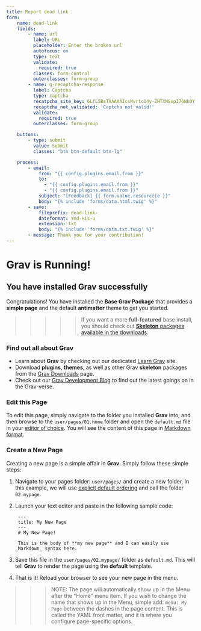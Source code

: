 ```yaml
---
title: Report dead link
form:
    name: dead-link
    fields:
        - name: url
          label: URL
          placeholder: Enter the broken url
          autofocus: on
          type: text
          validate:
            required: true
          classes: form-control
          outerclasses: form-group
        - name: g-recaptcha-response
          label: Captcha
          type: captcha
          recatpcha_site_key: 6LfL5BsTAAAAAIcsWvrtc14y-ZHTXNSupI76NkOY
          recaptcha_not_validated: 'Captcha not valid!'
          validate:
            required: true
          outerclasses: form-group

    buttons:
        - type: submit
          value: Submit
          classes: "btn btn-default btn-lg"

    process:
        - email:
            from: "{{ config.plugins.email.from }}"
            to:
              - "{{ config.plugins.email.from }}"
              - "{{ config.plugins.email.from }}"
            subject: "[Feedback] {{ form.value.resource|e }}"
            body: "{% include 'forms/data.html.twig' %}"
        - save:
            fileprefix: dead-link-
            dateformat: Ymd-His-u
            extension: txt
            body: "{% include 'forms/data.txt.twig' %}"
        - message: Thank you for your contribution!
---
```


# Grav is Running!
## You have installed **Grav** successfully

Congratulations! You have installed the **Base Grav Package** that provides a **simple page** and the default **antimatter** theme to get you started.

>>>>> If you want a more **full-featured** base install, you should check out [**Skeleton** packages available in the downloads](http://getgrav.org/downloads).

### Find out all about Grav

* Learn about **Grav** by checking out our dedicated [Learn Grav](http://learn.getgrav.org) site.
* Download **plugins**, **themes**, as well as other Grav **skeleton** packages from the [Grav Downloads](http://getgrav.org/downloads) page.
* Check out our [Grav Development Blog](http://getgrav.org/blog) to find out the latest goings on in the Grav-verse.

### Edit this Page

To edit this page, simply navigate to the folder you installed **Grav** into, and then browse to the `user/pages/01.home` folder and open the `default.md` file in your [editor of choice](http://learn.getgrav.org/basics/requirements).  You will see the content of this page in [Markdown format](http://learn.getgrav.org/content/markdown).

### Create a New Page

Creating a new page is a simple affair in **Grav**.  Simply follow these simple steps:

1. Navigate to your pages folder: `user/pages/` and create a new folder.  In this example, we will use [explicit default ordering](http://learn.getgrav.org/content/content-pages) and call the folder `02.mypage`.
2. Launch your text editor and paste in the following sample code:

        ---
        title: My New Page
        ---
        # My New Page!

        This is the body of **my new page** and I can easily use _Markdown_ syntax here.

3. Save this file in the `user/pages/02.mypage/` folder as `default.md`. This will tell **Grav** to render the page using the **default** template.
4. That is it! Reload your browser to see your new page in the menu.

>>> NOTE: The page will automatically show up in the Menu after the "Home" menu item. If you wish to change the name that shows up in the Menu, simple add: `menu: My Page` between the dashes in the page content. This is called the YAML front matter, and it is where you configure page-specific options.
